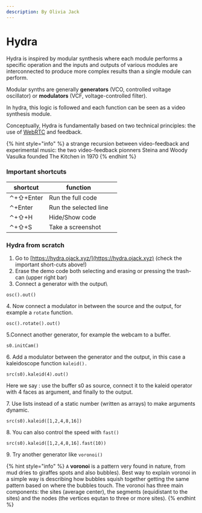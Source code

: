 ```yaml
---
description: By Olivia Jack
---
```


# Hydra

Hydra is inspired by modular synthesis where each module performs a specific operation and the inputs and outputs of various modules are interconnected to produce more complex results than a single module can perform.

Modular synths are generally **generators** (VCO, controlled voltage oscillator) or **modulators** (VCF, voltage-controlled filter).

In hydra, this logic is followed and each function can be seen as a video synthesis module.

Conceptually, Hydra is fundamentally based on two technical principles: the use of [WebRTC](../networking/webrtc.md) and feedback.

{% hint style="info" %}
a strange recursion  between video-feedback and experimental music: the two video-feedback pionners Steina and Woody Vasulka founded The Kitchen in 1970
{% endhint %}

### Important shortcuts

| shortcut  | function              |   |
| --------- | --------------------- | - |
| ⌃+⇧+Enter | Run the full code     |   |
| ⌃+Enter   | Run the selected line |   |
| ⌃+⇧+H     | Hide/Show code        |   |
| ⌃+⇧+S     | Take a screenshot     |   |

### &#x20;Hydra from scratch

1. Go to  [https://hydra.ojack.xyz/](https://hydra.ojack.xyz) (check the important short-cuts above!)
2. Erase the demo code both selecting and erasing or pressing the trash-can (upper right bar)
3. Connect a generator with the output\


```
osc().out()
```

4\. Now connect a modulator in between the source and the output, for example a `rotate` function.

```
osc().rotate().out()
```

5.Connect another generator, for example the webcam to a buffer.

```
s0.initCam()
```

6\. Add a modulator between the generator and the output, in this case a kaleidoscope function `kaleid().`

```
src(s0).kaleid(4).out()
```

Here we say : use the buffer s0 as source, connect it to the kaleid operator with 4 faces as argument, and finally to the output.

7\. Use lists instead of a static number (written as arrays) to make arguments dynamic.

```
src(s0).kaleid([1,2,4,8,16])
```

8\. You can also control the speed with `fast()`

```
src(s0).kaleid([1,2,4,8,16].fast(10))
```

9\. Try another generator like `voronoi()`

{% hint style="info" %}
`A` **voronoi** is a pattern very found in nature, from mud dries to giraffes spots and also bubbles). Best way to explain voronoi in a simple way is describing  how bubbles squish together getting the same pattern based on where the bubbles touch.  The voronoi has three main components: the sites (average center), the segments (equidistant to the sites) and the nodes (the vertices equtan to three or more sites).
{% endhint %}
